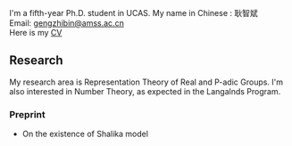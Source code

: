 I'm a fifth-year Ph.D. student in UCAS.
My name in Chinese : 耿智斌  
Email: gengzhibin@amss.ac.cn  
Here is my [CV](./Curriculum_Vitae.pdf)
## Research
My research area is Representation Theory of Real and P-adic Groups. I'm also interested in Number Theory, as expected in the Langalnds Program. 
### Preprint
- On the existence of Shalika model

